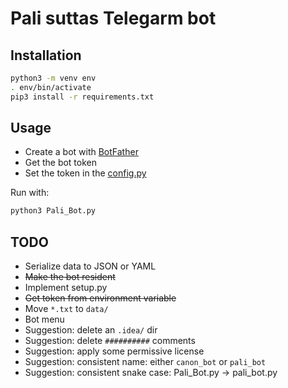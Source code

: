 # Pali suttas Telegarm bot

## Installation
```bash
python3 -m venv env
. env/bin/activate
pip3 install -r requirements.txt
```

## Usage
- Create a bot with [BotFather](https://t.me/BotFather)
- Get the bot token
- Set the token in the [config.py](./config.py)

Run with:
```bash
python3 Pali_Bot.py
```

## TODO
- Serialize data to JSON or YAML
- ~~Make the bot resident~~
- Implement setup.py
- ~~Get token from environment variable~~
- Move `*.txt` to `data/`
- Bot menu
- Suggestion: delete an `.idea/` dir
- Suggestion: delete `##########` comments
- Suggestion: apply some permissive license
- Suggestion: consistent name: either `canon_bot` or `pali_bot`
- Suggestion: consistent snake case: Pali_Bot.py -> pali_bot.py
